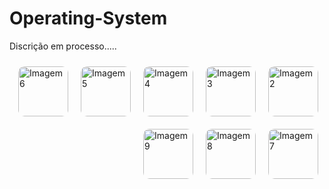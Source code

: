 # Operating-System
Discrição em processo.....

<img align="right" src="https://i.pinimg.com/736x/70/4f/a8/704fa81438788a4cb8c6c84a576aaf9f.jpg" alt="Imagem 2" style="border-radius: 10px; margin: 10px;" width="80">
<img align="right" src="https://i.pinimg.com/736x/2f/e4/64/2fe4642b827029df8e299f5998117dc2.jpg" alt="Imagem 3" style="border-radius: 10px; margin: 10px;" width="80">
<img align="right" src="https://i.pinimg.com/736x/60/82/a5/6082a59be19c6733b1ca9f8d34fe5df5.jpg" alt="Imagem 4" style="border-radius: 10px; margin: 10px;" width="80">
<img align="right" src="https://i.pinimg.com/1200x/9d/35/dc/9d35dc538ce5f3e9c347846e0d86c118.jpg" alt="Imagem 5" style="border-radius: 10px; margin: 10px;" height="80">
<img align="right" src="https://i.pinimg.com/736x/f6/92/4c/f6924c7b519f606223c811950e21e881.jpg" alt="Imagem 6" style="border-radius: 10px; margin: 10px;" width="80">
<img align="right" src="https://i.pinimg.com/736x/f5/f0/d0/f5f0d002c2d91c8415f1d9fdd49272ed.jpg" alt="Imagem 7" style="border-radius: 10px; margin: 10px;" width="80">
<img align="right" src="https://i.pinimg.com/736x/7e/b5/f3/7eb5f31e69200f9302cf82cacce19932.jpg" alt="Imagem 8" style="border-radius: 10px; margin: 10px;" width="80">
<img align="right" src="https://i.pinimg.com/736x/13/17/fa/1317fab4b9dd473d9f47b57dbca2deb5.jpg" alt="Imagem 9" style="border-radius: 10px; margin: 10px;" width="80">

